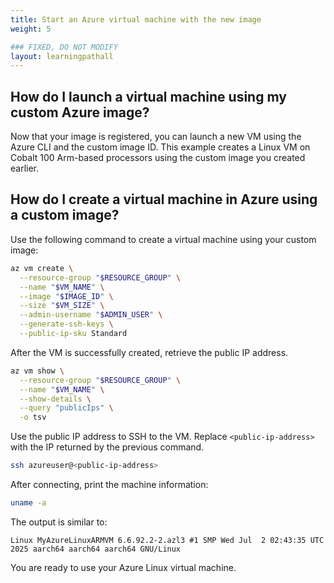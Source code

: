 ```yaml
---
title: Start an Azure virtual machine with the new image
weight: 5

### FIXED, DO NOT MODIFY
layout: learningpathall
---
```


## How do I launch a virtual machine using my custom Azure image?

Now that your image is registered, you can launch a new VM using the Azure CLI and the custom image ID. This example creates a Linux VM on Cobalt 100 Arm-based processors using the custom image you created earlier.

## How do I create a virtual machine in Azure using a custom image?

Use the following command to create a virtual machine using your custom image:

```bash
az vm create \
  --resource-group "$RESOURCE_GROUP" \
  --name "$VM_NAME" \
  --image "$IMAGE_ID" \
  --size "$VM_SIZE" \
  --admin-username "$ADMIN_USER" \
  --generate-ssh-keys \
  --public-ip-sku Standard
```

After the VM is successfully created, retrieve the public IP address.

```bash
az vm show \
  --resource-group "$RESOURCE_GROUP" \
  --name "$VM_NAME" \
  --show-details \
  --query "publicIps" \
  -o tsv
```

Use the public IP address to SSH to the VM. Replace `<public-ip-address>` with the IP returned by the previous command.

```bash
ssh azureuser@<public-ip-address>
```

After connecting, print the machine information:

```bash
uname -a
```

The output is similar to:

```output
Linux MyAzureLinuxARMVM 6.6.92.2-2.azl3 #1 SMP Wed Jul  2 02:43:35 UTC 2025 aarch64 aarch64 aarch64 GNU/Linux
```

You are ready to use your Azure Linux virtual machine.
